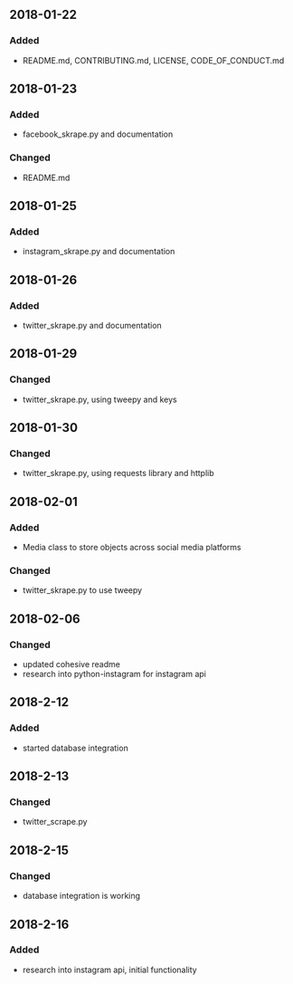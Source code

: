 ## 2018-01-22
### Added
- README.md, CONTRIBUTING.md, LICENSE, CODE_OF_CONDUCT.md

## 2018-01-23
### Added
- facebook_skrape.py and documentation

### Changed
- README.md

## 2018-01-25
### Added
- instagram_skrape.py and documentation

## 2018-01-26
### Added
- twitter_skrape.py and documentation

## 2018-01-29
### Changed
- twitter_skrape.py, using tweepy and keys

## 2018-01-30
### Changed
- twitter_skrape.py, using requests library and httplib

## 2018-02-01
### Added
- Media class to store objects across social media platforms

### Changed
- twitter_skrape.py to use tweepy

## 2018-02-06
### Changed
- updated cohesive readme
- research into python-instagram for instagram api

## 2018-2-12
### Added
- started database integration

## 2018-2-13
### Changed
- twitter_scrape.py

## 2018-2-15
### Changed
- database integration is working

## 2018-2-16
### Added
- research into instagram api, initial functionality